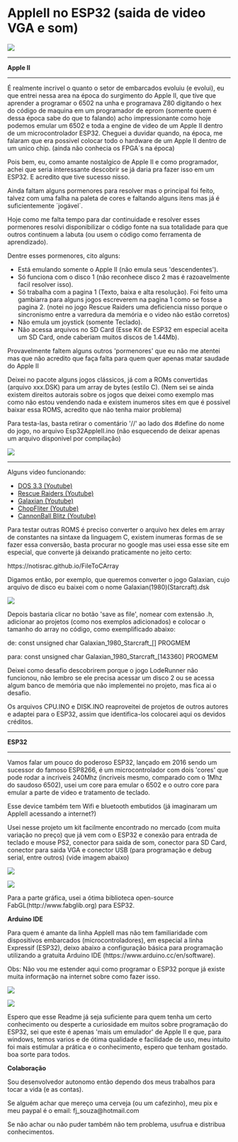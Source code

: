 # AppleII no ESP32 (saida de video VGA e som)
![][1]

[1]: Imagens/AppleII_ESP32_Compara.jpg
***
**Apple II**
***

<p>É realmente incrivel o quanto o setor de embarcados evoluiu (e evolui), eu que entrei nessa area na época do surgimento do Apple II, que tive que aprender a programar o 6502 na unha e programava Z80 digitando o hex do código de maquina em um programador de eprom (somente quem é dessa época sabe do que to falando) acho impressionante como hoje podemos emular um 6502 e toda a engine de video de um Apple II dentro de um microcontrolador ESP32. Cheguei a duvidar quando, na época, me falaram que era possivel colocar todo o hardware de um Apple II dentro de um unico chip. (ainda não conhecia os FPGA´s na época)</p>
<p>Pois bem, eu, como amante nostalgico de Apple II e como programador, achei que seria interessante descobrir se já daria pra fazer isso em um ESP32. E acredito que tive sucesso nisso.</p>
<p>Ainda faltam alguns pormenores para resolver mas o principal foi feito, talvez com uma falha na paleta de cores e faltando alguns itens mas já é suficientemente ´jogável´.</p>
<p>Hoje como me falta tempo para dar continuidade e resolver esses pormenores resolvi disponibilizar o código fonte na sua totalidade para que outros continuem a labuta (ou usem o código como ferramenta de aprendizado).</p>

<p>Dentre esses pormenores, cito alguns:</p>

* Está emulando somente o Apple II (não emula seus 'descendentes').
* Só funciona com o disco 1 (não reconhece disco 2 mas é razoavelmente facil resolver isso).
* Só trabalha com a pagina 1 (Texto, baixa e alta resolução). Foi feito uma gambiarra para alguns jogos escreverem na pagina 1 como se fosse a pagina 2. (notei no jogo Rescue Raiders uma deficiencia nisso porque o sincronismo entre a varredura da memória e o video não estão corretos)
* Não emula um joystick (somente Teclado).
* Não acessa arquivos no SD Card (Esse Kit de ESP32 em especial aceita um SD Card, onde caberiam muitos discos de 1.44Mb).

<p>Provavelmente faltem alguns outros 'pormenores' que eu não me atentei mas que não acredito que faça falta para quem quer apenas matar saudade do Apple II </p>

<p>Deixei no pacote alguns jogos clássicos, já com a ROMs convertidas (arquivo xxx.DSK) para um array de bytes (estilo C).
(Nem sei se ainda existem direitos autorais sobre os jogos que deixei como exemplo mas como não estou vendendo nada e existem inumeros sites em que é possivel baixar essa ROMS, acredito que não tenha maior problema)</p>
<p>Para testa-las, basta retirar o comentário '//' ao lado dos #define do nome do jogo, no arquivo Esp32AppleII.ino (não esquecendo de deixar apenas um arquivo disponivel por compilação)  </p>

![][2]

[2]: Imagens/TelaInicial.png

***
<p>Alguns video funcionando:</p>

 * [DOS 3.3 (Youtube)](https://www.youtube.com/watch?v=gkJJiDuz0lA)
 * [Rescue Raiders (Youtube)](https://youtu.be/1CllMtIGst4)
 * [Galaxian (Youtube)](https://youtu.be/dFom_zQjH2I)
 * [ChopFliter (Youtube)](https://youtu.be/LiarlgUO_FE)
 * [CannonBall Blitz (Youtube)](https://youtu.be/a9vT981Lyd8)
 
<p>Para testar outras ROMS é preciso converter o arquivo hex deles em array de constantes na sintaxe da linguagem C, existem inumeras formas de se fazer essa conversão, basta procurar no google mas usei essa esse site em especial, que converte já deixando praticamente no jeito certo:</p>
<p>https://notisrac.github.io/FileToCArray<br></p>

<p>Digamos então, por exemplo, que queremos converter o jogo Galaxian, cujo arquivo de disco eu baixei com o nome Galaxian(1980)(Starcraft).dsk</p>

![][3]

[3]: Imagens/ConverteDsktoArrayC.png

<p>Depois bastaria clicar no botão 'save as file', nomear com extensão .h, adicionar ao projetos (como nos exemplos adicionados) e colocar o tamanho do array no código, como exemplificado abaixo:</p>

<p>de:   const unsigned char Galaxian_1980_Starcraft_[] PROGMEM</p>
<p>para: const unsigned char Galaxian_1980_Starcraft_[143360] PROGMEM</p>

<p>Deixei como desafio descobrirem porque o jogo LodeRunner não funcionou, não lembro se ele precisa acessar um disco 2 ou se acessa algum banco de memória que não implementei no projeto, mas fica ai o desafio.</p>

<p>Os arquivos CPU.INO e DISK.INO reaproveitei de projetos de outros autores e adaptei para o ESP32, assim que identifica-los colocarei aqui os devidos créditos.</p>

***
**ESP32**
***

<p>Vamos falar um pouco do poderoso ESP32, lançado em 2016 sendo um sucessor do famoso ESP8266, é um microcontrolador com dois 'cores' que pode rodar a incriveis 240Mhz (incriveis mesmo, comparado com o 1Mhz do saudoso 6502), usei um core para emular o 6502 e o outro core para emular a parte de video e tratamento de teclado.</p>

<p>Esse device também tem Wifi e bluetooth embutidos (já imaginaram um AppleII acessando a internet?)</p>

<p>Usei nesse projeto um kit facilmente encontrado no mercado (com muita variação no preço) que já vem com o ESP32 e conexão para entrada de teclado e mouse PS2, conector para saida de som, conector para SD Card, conector para saida VGA e conector USB (para programação e debug serial, entre outros) (vide imagem abaixo)</p>

![][4]

[4]: Imagens/Esp32_Front.jpeg

![][5]

[5]: Imagens/Esp32_Back.jpeg
 
<p>Para a parte gráfica, usei a ótima biblioteca open-source FabGL(http://www.fabglib.org) para ESP32.</p>

**Arduino IDE**

<p>Para quem é amante da linha AppleII mas não tem familiaridade com dispositivos embarcados (microcontroladores), em especial a linha Expressif (ESP32), deixo abaixo a configuração básica para programação utilizando a gratuita Arduino IDE (https://www.arduino.cc/en/software).</p> 

<p>Obs: Não vou me estender aqui como programar o ESP32 porque já existe muita informação na internet sobre como fazer isso.</p>

![][6]

[6]: Imagens/ConfigEsp32.png

![][7]

[7]: Imagens/ConfigEsp32_2.png

<p>Espero que esse Readme já seja suficiente para quem tenha um certo conhecimento ou desperte a curiosidade em muitos sobre programação do ESP32, sei que este é apenas 'mais um emulador' de Apple II e que, para windows, temos varios e de ótima qualidade e facilidade de uso, meu intuito foi mais estimular a prática e o conhecimento, espero que tenham gostado. boa sorte para todos.</p>

**Colaboração**

<p>Sou desenvolvedor autonomo então dependo dos meus trabalhos para tocar a vida (e as contas).</p>
<p>Se alguém achar que mereço uma cerveja (ou um cafezinho), meu pix e meu paypal é o email: fj_souza@hotmail.com</p>
<p>Se não achar ou não puder também não tem problema, usufrua e distribua conhecimentos.</p>

